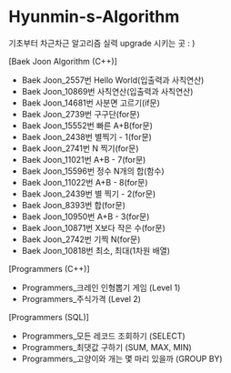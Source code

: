 # Hyunmin-s-Algorithm
기초부터 차근차근 알고리즘 실력 upgrade 시키는 곳 : )

[Baek Joon Algorithm (C++)]

- Baek Joon_2557번 Hello World(입출력과 사칙연산)
- Baek Joon_10869번 사칙연산(입출력과 사칙연산)
- Baek Joon_14681번 사분면 고르기(if문)
- Baek Joon_2739번 구구단(for문)
- Baek Joon_15552번 빠른 A+B(for문)
- Baek Joon_2438번 별찍기 - 1(for문)
- Baek Joon_2741번 N 찍기(for문)
- Baek Joon_11021번 A+B - 7(for문)
- Baek Joon_15596번 정수 N개의 합(함수)
- Baek Joon_11022번 A+B - 8(for문)
- Baek Joon_2439번 별 찍기 - 2(for문)
- Baek Joon_8393번 합(for문)
- Baek Joon_10950번 A+B - 3(for문)
- Baek Joon_10871번 X보다 작은 수(for문)
- Baek Joon_2742번 기찍 N(for문)
- Baek Joon_10818번 최소, 최대(1차원 배열)

[Programmers (C++)]

- Programmers_크레인 인형뽑기 게임 (Level 1)
- Programmers_주식가격 (Level 2)

[Programmers (SQL)]

- Programmers_모든 레코드 조회하기 (SELECT)
- Programmers_최댓값 구하기 (SUM, MAX, MIN)
- Programmers_고양이와 개는 몇 마리 있을까 (GROUP BY)
